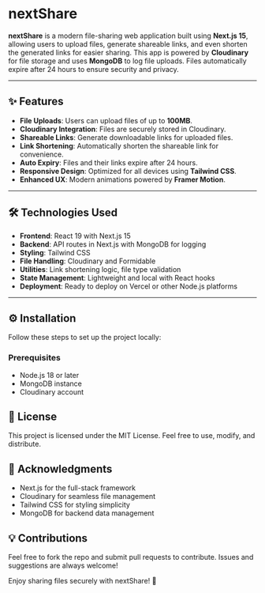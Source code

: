 # nextShare

**nextShare** is a modern file-sharing web application built using **Next.js 15**, allowing users to upload files, generate shareable links, and even shorten the generated links for easier sharing. This app is powered by **Cloudinary** for file storage and uses **MongoDB** to log file uploads. Files automatically expire after 24 hours to ensure security and privacy.

---

## ✨ Features

- **File Uploads**: Users can upload files of up to **100MB**.
- **Cloudinary Integration**: Files are securely stored in Cloudinary.
- **Shareable Links**: Generate downloadable links for uploaded files.
- **Link Shortening**: Automatically shorten the shareable link for convenience.
- **Auto Expiry**: Files and their links expire after 24 hours.
- **Responsive Design**: Optimized for all devices using **Tailwind CSS**.
- **Enhanced UX**: Modern animations powered by **Framer Motion**.

---

## 🛠️ Technologies Used

- **Frontend**: React 19 with Next.js 15
- **Backend**: API routes in Next.js with MongoDB for logging
- **Styling**: Tailwind CSS
- **File Handling**: Cloudinary and Formidable
- **Utilities**: Link shortening logic, file type validation
- **State Management**: Lightweight and local with React hooks
- **Deployment**: Ready to deploy on Vercel or other Node.js platforms

---

## ⚙️ Installation

Follow these steps to set up the project locally:

### Prerequisites
- Node.js 18 or later
- MongoDB instance
- Cloudinary account

## 📜 License
This project is licensed under the MIT License. Feel free to use, modify, and distribute.

## 🙌 Acknowledgments
- Next.js for the full-stack framework
- Cloudinary for seamless file management
- Tailwind CSS for styling simplicity
- MongoDB for backend data management

## 💡 Contributions
Feel free to fork the repo and submit pull requests to contribute. Issues and suggestions are always welcome!

Enjoy sharing files securely with nextShare! 🚀
